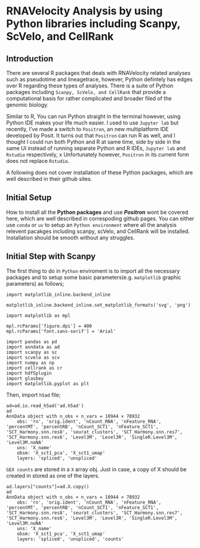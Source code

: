 # RNAVelocity Analysis by using Python libraries including Scanpy, ScVelo, and CellRank #
## Introduction ##
There are several R packages that deals with RNAVelocity related analyses such as pseudotime and lineagetrace, however, Python defintely has edges over R regarding these types of analyses.  There is a suite of Python packages including ```Scanpy, ScVelo, and CellRank``` that provide a computational basis for rather complicated and broader filed of the genomic biology.  

Similar to R, You can run Python straight in the terminal however, using Python IDE makes your life much easier. I used to use ```Jupyter lab``` but recently, I've made a switch to ```Positron```, an new multiplatform IDE developed by Posit.  It turns out that ```Positron``` can run R as well, and I thought I could run both Python and R at same time, side by side in the same UI instead of running separate Python and R IDEs, ```Jupyter lab``` and ```Rstudio``` respectively, x  Unfortunately however, ```Positron``` in its current form does not replace ```Rstudio```.  

A following does not cover installation of these Python packages, which are well described in their github sites.  

## Initial Setup ##
How to install all the **Python packages**  and use ***Positron*** wont be covered here, which are well described in correspoding github pages.  You can either use ```conda``` or  ```uv``` to setup an ```Python environment``` where all the analysis relevent pacakges including scanpy, scVelo, and CellRank will be installed. Installation should be smooth without any struggles.  

## Initial Step with Scanpy ##
The first thing to do in ```Python``` enviroment is to import all the necessary packages and to setup some basic parameters(e.g. ```matplotlib``` graphic parameters) as follows;
```
import matplotlib_inline.backend_inline

matplotlib_inline.backend_inline.set_matplotlib_formats('svg', 'png')

import matplotlib as mpl

mpl.rcParams['figure.dpi'] = 400
mpl.rcParams['font.sans-serif'] = 'Arial'

import pandas as pd
import anndata as ad
import scanpy as sc
import scvelo as scv
import numpy as np
import cellrank as cr
import hdf5plugin
import glasbey
import matplotlib.pyplot as plt
```
Then, import ```h5ad``` file;
```
ad=ad.io.read_h5ad('ad.h5ad')
ad
AnnData object with n_obs × n_vars = 10944 × 78932
    obs: 'rn', 'orig.ident', 'nCount_RNA', 'nFeature_RNA', 'percentMT', 'percentRB', 'nCount_SCT1', 'nFeature_SCT1', 'SCT_Harmony.snn.res8', 'seurat_clusters', 'SCT_Harmony.snn.res7', 'SCT_Harmony.snn.res6', 'Level3M', 'Level3R', 'SingleR.Level3M', 'Level3M.noNA'
    uns: 'X_name'
    obsm: 'X_sct1_pca', 'X_sct1_umap'
    layers: 'spliced', 'unspliced'
```
```GEX counts``` are stored in a ```X``` array obj.  Just in case, a copy of X should be created in stored as one of the layers.  

```
ad.layers["counts"]=ad.X.copy()
ad
AnnData object with n_obs × n_vars = 10944 × 78932
    obs: 'rn', 'orig.ident', 'nCount_RNA', 'nFeature_RNA', 'percentMT', 'percentRB', 'nCount_SCT1', 'nFeature_SCT1', 'SCT_Harmony.snn.res8', 'seurat_clusters', 'SCT_Harmony.snn.res7', 'SCT_Harmony.snn.res6', 'Level3M', 'Level3R', 'SingleR.Level3M', 'Level3M.noNA'
    uns: 'X_name'
    obsm: 'X_sct1_pca', 'X_sct1_umap'
    layers: 'spliced', 'unspliced', 'counts'
```






